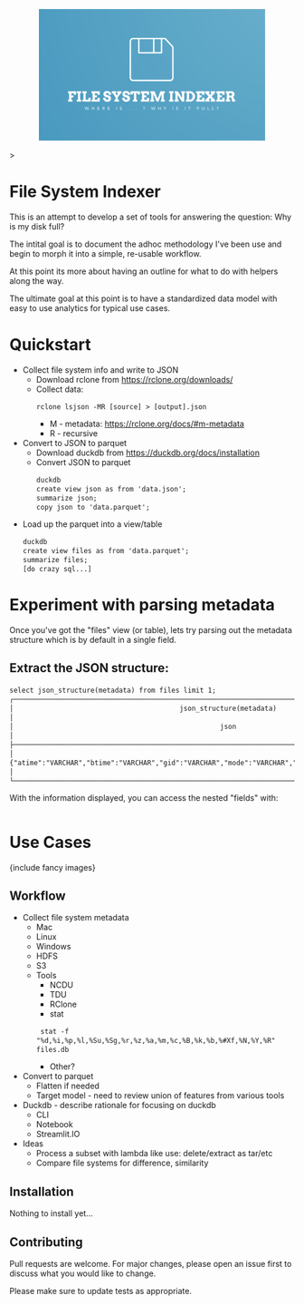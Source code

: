 <p align="center">
   <img src="https://github.com/grantjwc/fsi/blob/main/FSI-Logo.png" width="400">
</p>>

# File System Indexer
This is an attempt to develop a set of tools for answering the question: Why is my disk full?

The intital goal is to document the adhoc methodology I've been use and begin to morph it into a simple, re-usable workflow.

At this point its more about having an outline for what to do with helpers along the way.

The ultimate goal at this point is to have a standardized data model with easy to use analytics for typical use cases.

# Quickstart
* Collect file system info and write to JSON
    * Download rclone from https://rclone.org/downloads/
    * Collect data:
        ```
        rclone lsjson -MR [source] > [output].json
        ```
        * M - metadata: https://rclone.org/docs/#m-metadata
        * R - recursive
* Convert to JSON to parquet
    * Download duckdb from https://duckdb.org/docs/installation
    * Convert JSON to parquet
        ```
        duckdb
        create view json as from 'data.json';
        summarize json;
        copy json to 'data.parquet';
        ```
* Load up the parquet into a view/table
    ```
    duckdb
    create view files as from 'data.parquet';
    summarize files;
    [do crazy sql...]
    ```

# Experiment with parsing metadata
Once you've got the "files" view (or table), lets try parsing out the metadata structure which is by default in a single field.

## Extract the JSON structure:
```
select json_structure(metadata) from files limit 1;
┌──────────────────────────────────────────────────────────────────────────────────────────────────────────┐
│                                         json_structure(metadata)                                         │
│                                                   json                                                   │
├──────────────────────────────────────────────────────────────────────────────────────────────────────────┤
│ {"atime":"VARCHAR","btime":"VARCHAR","gid":"VARCHAR","mode":"VARCHAR","mtime":"VARCHAR","uid":"VARCHAR"} │
└──────────────────────────────────────────────────────────────────────────────────────────────────────────┘
```
With the information displayed, you can access the nested "fields" with:
```

```
# Use Cases
{include fancy images}

## Workflow
* Collect file system metadata
    * Mac
    * Linux
    * Windows
    * HDFS
    * S3
    * Tools
        * NCDU
        * TDU
        * RClone
        * stat
        ```
         stat -f "%d,%i,%p,%l,%Su,%Sg,%r,%z,%a,%m,%c,%B,%k,%b,%#Xf,%N,%Y,%R" files.db
        ```
        * Other?
* Convert to parquet
    * Flatten if needed
    * Target model - need to review union of features from various tools
* Duckdb - describe rationale for focusing on duckdb
    * CLI
    * Notebook
    * Streamlit.IO
* Ideas
    * Process a subset with lambda like use: delete/extract as tar/etc
    * Compare file systems for difference, similarity

## Installation

Nothing to install yet...

## Contributing

Pull requests are welcome. For major changes, please open an issue first
to discuss what you would like to change.

Please make sure to update tests as appropriate.
